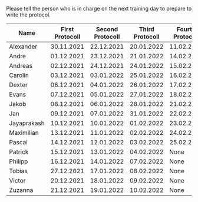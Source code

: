 Please tell the person who is in charge on the next training day to prepare to write the protocol. 


| Name | First Protocoll |  Second Protocoll | Third Protocoll | Fourth Protocoll |
| ------------- | ------------- | ------------- | ------------- | ------------- |
| Alexander  |  30.11.2021 | 22.12.2021 | 20.01.2022 | 11.02.2022 |
| Andre  |  01.12.2021 | 23.12.2021 | 21.01.2022 | 14.02.2022 |
| Andreas  | 02.12.2021  | 24.12.2021 | 24.01.2022 | 15.02.2022 |
| Carolin | 03.12.2021  | 03.01.2022 | 25.01.2022 | 16.02.2022 |
| Dexter |  06.12.2021 | 04.01.2022 | 26.01.2022 | 17.02.2022 | 
| Evans | 07.12.2021  | 05.01.2022 | 27.01.2022 | 18.02.2022 |
| Jakob | 08.12.2021  | 06.01.2022 | 28.01.2022 | 21.02.2022 |
| Jan | 09.12.2021  | 07.01.2022 | 31.01.2022 | 22.02.2022 |
| Jayaprakash  | 10.12.2021  | 10.01.2022 | 01.02.2022 | 23.02.2022 |
| Maximilian  | 13.12.2021  | 11.01.2022 | 02.02.2022 | 24.02.2022 |
| Pascal  | 14.12.2021  | 12.01.2022 | 03.02.2022 | 25.02.2002 |
| Patrick |  15.12.2021 | 13.01.2022 | 04.02.2022 | None |
| Philipp  | 16.12.2021  | 14.01.2022 | 07.02.2022 | None |
| Tobias  | 27.12.2021  | 17.01.2022 | 08.02.2022 | None |
| Victor  | 20.12.2021  | 18.01.2022 | 09.02.2022 | None |
| Zuzanna  | 21.12.2021  | 19.01.2022 | 10.02.2022 | None |
